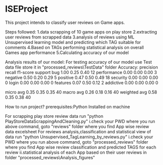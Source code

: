 # ISEProject
This project intends to classify user reviews on Game apps.

Steps followed:
1.data scrapping of 10 game apps on play store
2.extracting user reviews from scrapped data
3.analysis of reviews using ML Unsupervised learning  model and predicting which TAG suitable for comments
4.Based on TAGs performing statistical analysis on overall Games app performance
5.Calculating accuracy of our model

Analysis results of our model:
For testing accuracy of our model use Test data file store it in "processed_reviews\TestData\" folder
Accuracy:
              precision    recall  f1-score   support
         bug       1.00      0.25      0.40        12
 performance       0.00      0.00      0.00         3
    negative       0.50      0.20      0.29         5
    positive       0.47      0.50      0.49        18
    security       0.00      0.00      0.00         0
       login       0.00      0.00      0.00         0
    features       0.07      0.50      0.12         2
   addictive       0.00      0.00      0.00         0

   micro avg       0.35      0.35      0.35        40
   macro avg       0.26      0.18      0.16        40
weighted avg       0.58      0.35      0.38        40

How to run project?
prerequisites:Python Installed on machine

For scrapping play store review data run "python PlayStoreDataScrappingAndCleaning.py"
  i.check your PWD where you run above command, goto "reviews\" folder where you find App wise review data excelsheet 
For reviews analysis,classification and statistical view of data run  "python Unsupervised_TagLearning_by_reviews.py"
  i.check your PWD where you run above command, goto "processed_reviews\" folder where you find App wise review classification and predicted TAGS for each review
  ii.statistical analysis of each App based on their user reviews in folder "processed_reviews\Analysis_figures\"


